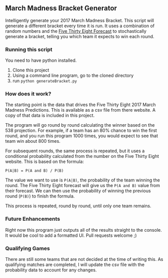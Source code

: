 ## March Madness Bracket Generator
Intelligently generate your 2017 March Madness Bracket. This script will generate a different bracket every time it is run. It uses a combination of random numbers and the [Five Thirty Eight Forecast]( https://projects.fivethirtyeight.com/2017-march-madness-predictions/) to stochastically generate a bracket, telling you which team it expects to win each round.

### Running this script
You need to have python installed.

1. Clone this project
1. Using a command line program, go to the cloned directory
1. run `python generateBracket.py`

### How does it work?
The starting point is the data that drives the Five Thirty Eight 2017 March Madness Predictions. This is available as a csv file from there website. A copy of that data is included in this project.

The program will go round by round calculating the winner based on the 538 projection. For example, if a team has an 80% chance to win the first round, and you run this program 1000 times, you would expect to see that team win about 800 times.

For subsequent rounds, the same process is repeated, but it uses a conditional probability calculated from the number on the Five Thirty Eight website. This is based on the formula:
```
P(A|B) = P(A and B) / P(B)
```

The value we want to use is `P(A|B)`, the probability of the team winning the round. The Five Thirty Eight forecast will give us the `P(A and B)` value from their forecast. We can then use the probability of winning the previous round (`P(B)`) to finish the formula.

This process is repeated, round by round, until only one team remains.

### Future Enhancements
Right now this program just outputs all of the results straight to the console. It would be cool to add a formatted UI. Pull requests welcome ;)

### Qualifying Games
There are still some teams that are not decided at the time of writing this. As qualifying matches are completed, I will update the csv file with the probability data to account for any changes.
